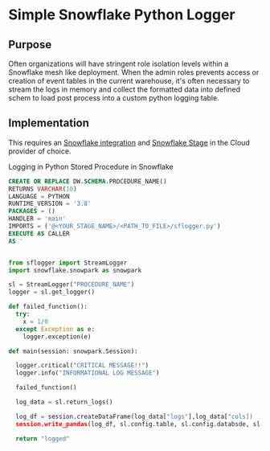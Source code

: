 # Simple Snowflake Python Logger

## Purpose

Often organizations will have stringent role isolation levels within a Snowflake mesh like deployment. When the admin roles prevents access or creation of event tables in the current warehouse, it's often necessary to stream the logs in memory and collect the formatted data into defined schem to load post process into a custom python logging table. 

## Implementation

This requires an [Snowflake integration](https://docs.snowflake.com/en/user-guide/ecosystem-etl) and [Snowflake Stage](https://docs.snowflake.com/en/user-guide/data-load-considerations-stage) in the Cloud provider of choice. 

Logging in Python Stored Procedure in Snowflake 

```SQL
CREATE OR REPLACE DW.SCHEMA.PROCEDURE_NAME()
RETURNS VARCHAR(10)
LANGUAGE = PYTHON
RUNTIME_VERSION = '3.8'
PACKAGES = ()
HANDLER = 'main'
IMPORTS = ('@<YOUR_STAGE_NAME>/<PATH_TO_FILE>/sflogger.py')
EXECUTE AS CALLER
AS '
```
```Python

from sflogger import StreamLogger
import snowflake.snowpark as snowpark

sl = StreamLogger("PROCEDURE_NAME")
logger = sl.get_logger()

def failed_function():
  try:
    x = 1/0
  except Exception as e:
    logger.exception(e)

def main(session: snowpark.Session):

  logger.critical("CRITICAL MESSAGE!!")
  logger.info("INFORMATIONAL LOG MESSAGE")

  failed_function()

  log_data = sl.return_logs()

  log_df = session.createDataFrame(log_data["logs"],log_data["cols])
  session.write_pandas(log_df, sl.config.table, sl.config.databsde, sl.config.schema)

  return "logged"
  
```

